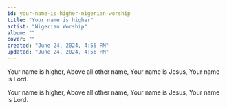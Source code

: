 ```yaml
---
id: your-name-is-higher-nigerian-worship
title: "Your name is higher"
artist: "Nigerian Worship"
album: ""
cover: ""
created: "June 24, 2024, 4:56 PM"
updated: "June 24, 2024, 4:56 PM"
---
```


Your name is higher,
Above all other name,
Your name is Jesus,
Your name is Lord.

Your name is higher,
Above all other name,
Your name is Jesus,
Your name is Lord.